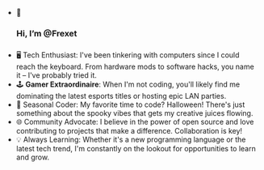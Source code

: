 - 👋 <h3>Hi, I’m @Frexet<h3>
- 🖥️ Tech Enthusiast: I've been tinkering with computers since I could reach the keyboard. From hardware mods to software hacks, you name it – I've probably tried it.
- 🕹️ **Gamer Extraordinaire**: When I'm not coding, you'll likely find me dominating the latest esports titles or hosting epic LAN parties.
- 🎃 Seasonal Coder: My favorite time to code? Halloween! There's just something about the spooky vibes that gets my creative juices flowing.
- 🌐 Community Advocate: I believe in the power of open source and love contributing to projects that make a difference. Collaboration is key!
- 💡 Always Learning: Whether it's a new programming language or the latest tech trend, I'm constantly on the lookout for opportunities to learn and grow. 

<!---
Frexet/Frexet is a ✨ special ✨ repository because its `README.md` (this file) appears on your GitHub profile.
You can click the Preview link to take a look at your changes.
--->
